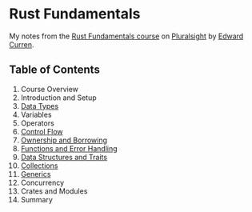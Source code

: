 # Rust Fundamentals

My notes from the [Rust Fundamentals course](https://app.pluralsight.com/library/courses/fundamentals-rust/table-of-contents) on [Pluralsight](https://pluralsight.com) by [Edward Curren](http://edwardcurren.com/).

## Table of Contents

1. Course Overview
2. Introduction and Setup
3. [Data Types](./03-data-types/)
4. Variables
5. Operators
6. [Control Flow](./06-control-flow/)
7. [Ownership and Borrowing](./07-ownership-and-borrowing/)
8. [Functions and Error Handling](./08-functions-and-error-handling/)
9. [Data Structures and Traits](./09-data-structures-and-traits/)
10. [Collections](./10-collections/)
11. [Generics](./11-generics/)
12. Concurrency
13. Crates and Modules
14. Summary

